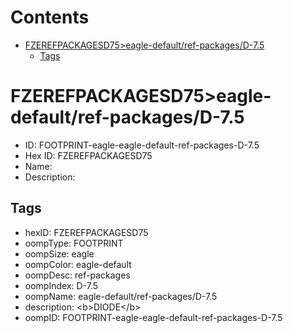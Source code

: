 



Contents
========

* [FZEREFPACKAGESD75>eagle-default/ref-packages/D-7.5](#fzerefpackagesd75eagle-defaultref-packagesd-75)
	* [Tags](#tags)

# FZEREFPACKAGESD75>eagle-default/ref-packages/D-7.5

- ID: FOOTPRINT-eagle-eagle-default-ref-packages-D-7.5
- Hex ID: FZEREFPACKAGESD75
- Name: 
- Description: 

## Tags

- hexID: FZEREFPACKAGESD75
- oompType: FOOTPRINT
- oompSize: eagle
- oompColor: eagle-default
- oompDesc: ref-packages
- oompIndex: D-7.5
- oompName: eagle-default/ref-packages/D-7.5
- description: &lt;b&gt;DIODE&lt;/b&gt;
- oompID: FOOTPRINT-eagle-eagle-default-ref-packages-D-7.5
